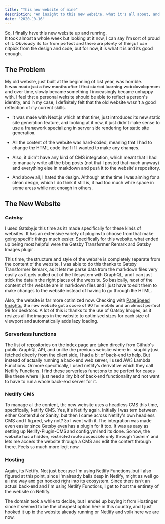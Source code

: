 ```yaml
---
title: "This new website of mine"
description: "An insight to this new website, what it's all about, and what I used to actually make the site."
date: "2020-10-16"
---
```


So, I finally have this new website up and running.  
It took almost a whole week but looking at it now, I can say I'm sort of proud of it. Obviously its far from perfect and there are plenty of things I can nitpick from the design and code, but for now, it is what it is and its good enough.

## The Problem
My old website, just built at the beginning of last year, was horrible.  
It was made just a few months after I first started learning web development and over time, slowly became something I increasingly became unhappy with. I feel that a personal website should be able to reflect a person's identity, and in my case, I definitely felt that the old website wasn't a good reflection of my current skills.

- It was made with Next.js which at that time, just introduced its new static site generation feature, and looking at it now, it just didn't make sense to use a framework specializing in server side rendering for static site generation.

- All the content of the website was hard-coded, meaning that I had to change the HTML code itself if I wanted to make any changes.

- Also, it didn't have any kind of CMS integration, which meant that I had to manually write all the blog posts (not that I posted that much anyway) and everything else in markdown and push it to the website's repository.

- And above all, I hated the design. Although at the time I was aiming for a clean design, which I do think it still is, it had too much white space in some areas while not enough in others.

## The New Website
### Gatsby
I used Gatsby.js this time as its made specifically for these kinds of websites. It has an extensive variety of plugins to choose from that make going specific things much easier. Specifically for this website, what ended up being most helpful were the Gatsby Transformer Remark and Gatsby Images plugin.

This time, the structure and style of the website is completely separate from the content of the website. I was able to do this thanks to Gatsby Transformer Remark, as it lets me parse data from the markdown files very easily as it gets pulled out of the filesystem with GraphQL, and I can just stick the data in the right places of the website. So basically, most of the content of the website are in markdown files and I just have to edit them to make changes to the website instead of having to go through the HTML.

Also, the website is far more optimized now. Checking with [PageSpeed Insights](https://developers.google.com/speed/pagespeed/insights/), the new website got a score of 90 for mobile and an almost perfect 99 for desktops. A lot of this is thanks to the use of Gatsby Images, as it resizes all the images in the website to optimized sizes for each size of viewport and automatically adds lazy loading.

### Serverless functions
The list of repositories on the index page are taken directly from Github's public GraphQL API, and unlike the previous website where in I stupidly just fetched directly from the client side, I had a bit of back-end to help. But instead of actually running a back-end web server, I used AWS Lambda Functions. Or more specifically, I used netlify's derivative which they call Netlify Functions. I find these serverless functions to be perfect for cases like these where I just need a tiny bit of back-end functionality and not want to have to run a whole back-end server for it.

### Netlify CMS
To manage all the content, the new website uses a headless CMS this time, specifically, Netlify CMS. Yes, it's Netlify again. Initially I was torn between either Contentful or Sanity, but then I came across Netlify's own headless CMS and I figured, why not? So I went with it. The integration was made even easier since Gatsby even has a plugin for it too. It was as easy as setting up Netlify-Plugin-CMS and config.yml and its done. So now, the website has a hidden, restricted route accessible only through '/admin' and lets me access the website through a CMS and edit the content through there. Feels so much more legit now.

### Hosting
Again, its Netlify. Not just because I'm using Netlify Functions, but I also figured at this point, since I'm already balls deep in Netlify, might as well go all the way and get hooked right into its ecosystem. Since there isn't an actual back-end and I'm using Netlify Functions, I get to host the entirety of the website on Netlify.

The domain took a while to decide, but I ended up buying it from Hostinger since it seemed to be the cheapest option here in this country, and I just hooked it up to the website already running on Netlify and voilà here we are now.